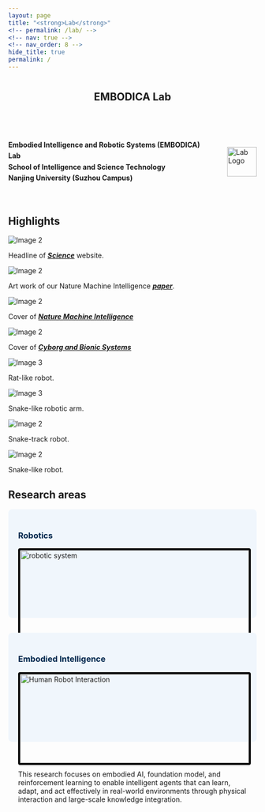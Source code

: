 ```yaml
---
layout: page
title: "<strong>Lab</strong>"
<!-- permalink: /lab/ -->
<!-- nav: true -->
<!-- nav_order: 8 -->
hide_title: true
permalink: /
---
```



<!-- Title -->
<div style="text-align: center; margin: 40px 0;">
  <h2 style="margin: 0;"><strong>EMBODICA Lab</strong></h2>
</div>

<div class="custom-divider"></div>

<!-- 第一部分介绍 -->

<div style="display: flex; align-items: center; justify-content: space-between; gap: 30px; padding: 20px 0;">
  <!-- 左边文字 -->
  <div style="flex: 1; text-align: center;">
    <p style="line-height: 1.6; text-align: left;">
      <strong>Embodied Intelligence and Robotic Systems (EMBODICA) Lab</strong><br>
      <strong>School of Intelligence and Science Technology</strong><br>
      <strong>Nanjing University (Suzhou Campus)</strong>
    </p>
  </div>

  <!-- 右边两个 logo -->
  <div style="display: flex; gap: 20px; align-items: center; flex-shrink: 0;">
    <img src="/assets/img/Lab_Logo.png" alt="Lab Logo" style="height: 60px; max-width: 100%;">
    <!-- <img src="/assets/img/nju_logo.jpg" alt="NJU Logo" style="height: 60px; max-width: 100%;"> -->
  </div>
</div>


<div class="custom-divider"></div>

<!-- Research topics -->
<h2>Highlights</h2>
<div class="scroll-container">
<!--   <div class="scroll-item">
    <img src="assets/img/BZS.jpg" alt="Image 1">
    <p>Description for item 1</p>
  </div> -->
  <div class="scroll-item">
    <img src="assets/img/SR.png" alt="Image 2">
    <p>Headline of <a href="https://www.science.org/doi/10.1126/scirobotics.adg7165"><strong><em>Science</em></strong></a> website.</p>
  </div>
  <div class="scroll-item">
    <img src="assets/img/publication_preview/nmi-legion.png" alt="Image 2">
    <p>Art work of our Nature Machine Intelligence <a href="https://www.nature.com/articles/s42256-025-00983-2"><strong><em>paper</em></strong></a>.</p>
  </div>
  <div class="scroll-item">
    <img src="assets/img/publication_preview/nmi-bit-12.png" alt="Image 2">
    <p>Cover of <a href="https://www.nature.com/articles/s42256-024-00939-y"><strong><em>Nature Machine Intelligence</em></strong></a></p>
  </div>
  <div class="scroll-item">
    <img src="assets/img/cbs_cover.png" alt="Image 2">
    <p>Cover of <a href="https://spj.science.org/doi/full/10.34133/cbsystems.0140"><strong><em>Cyborg and Bionic Systems </em></strong></a></p>
  </div>
  <div class="scroll-item">
    <img src="assets/img/Nermo_image_1.png" alt="Image 3">
    <p>Rat-like robot.</p>
  </div>
  <div class="scroll-item">
    <img src="assets/img/snake_arm.jpg" alt="Image 3">
    <p>Snake-like robotic arm.</p>
  </div>
  <div class="scroll-item">
    <img src="assets/img/snake_track.jpg" alt="Image 2">
    <p>Snake-track robot.</p>
  </div>
    <div class="scroll-item">
    <img src="assets/img/snake_robot.jpg" alt="Image 2">
    <p>Snake-like robot.</p>
  </div>
</div>

<div class="custom-divider"></div>


<!-- Research topics -->
<h2>Research areas</h2>

<div style="display: flex; flex-wrap: wrap; gap: 30px; justify-content: space-between;">

  <!-- Card 1 -->
  <div style="flex: 1 1 45%; background-color: #f0f6fc; padding: 20px; border-radius: 8px;">
    <h3 style="color: #00274d;">Robotics</h3>
    <img src="/assets/img/Nermo_image_1.png" alt="robotic system" style="width: 100%; border: 4px solid black; border-radius: 4px;">
    <p style="margin-top: 10px;">
      We explore the design, control, and application of diverse robotic systems—including rat robots, snake robots, robotic arms, and humanoid robots—to advance intelligent, adaptive, and multifunctional automation across complex environments.
    </p>
  </div>

  <!-- Card 2 -->
  <div style="flex: 1 1 45%; background-color: #f0f6fc; padding: 20px; border-radius: 8px;">
    <h3 style="color: #00274d;">Embodied Intelligence</h3>
    <img src="/assets/img/humanoid_CNC.png" alt="Human Robot Interaction" style="width: 100%; border: 4px solid black; border-radius: 4px;">
    <p style="margin-top: 10px;">
      This research focuses on embodied AI, foundation model, and reinforcement learning to enable intelligent agents that can learn, adapt, and act effectively in real-world environments through physical interaction and large-scale knowledge integration.
    </p>
  </div>

</div>

<div class="custom-divider"></div>